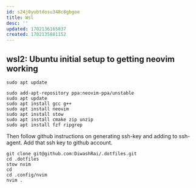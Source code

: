 ```yaml
---
id: s24j0yubtdosu348c8gbgoe
title: Wsl
desc: ''
updated: 1702136165837
created: 1702135881152
---
```


## wsl2: Ubuntu initial setup to getting neovim working

```
sudo apt update

sudo add-apt-repository ppa:neovim-ppa/unstable
sudo apt update
sudo apt install gcc g++
sudo apt install neovim
sudo apt install stow
sudo apt install cmake zip unzip
sudo apt install fzf ripgrep

```
Then follow github instructions on generating ssh-key and adding to ssh-agent. Add that ssh
key to github account.

```
git clone git@github.com:DiwashRai/.dotfiles.git
cd .dotfiles
stow nvim
cd
cd .config/nvim
nvim .
```